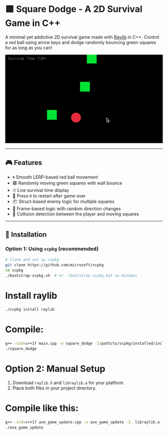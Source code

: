 # 🟩 Square Dodge - A 2D Survival Game in C++

A minimal yet addictive 2D survival game made with [Raylib](https://www.raylib.com/) in C++. Control a red ball using arrow keys and dodge randomly bouncing green squares for as long as you can!

![Game Demo](media/demo.gif) <!-- Replace with actual gif path -->

---

## 🎮 Features

- 🌀 Smooth LERP-based red ball movement
- 🟩 Randomly moving green squares with wall bounce
- ⏱ Live survival time display
- 🔁 Press `R` to restart after game over
- 📦 Struct-based enemy logic for multiple squares
- 🧠 Frame-based logic with random direction changes
- 🎯 Collision detection between the player and moving squares

---

## 🔧 Installation

### Option 1: Using `vcpkg` (recommended)

```bash
# Clone and set up vcpkg
git clone https://github.com/microsoft/vcpkg
cd vcpkg
./bootstrap-vcpkg.sh  # or .\bootstrap-vcpkg.bat on Windows
```
# Install raylib
```bash
./vcpkg install raylib
```
# Compile:
```bash
g++ -std=c++17 main.cpp -o square_dodge -I/path/to/vcpkg/installed/include -L/path/to/vcpkg/installed/lib -lraylib
./square_dodge

```

# Option 2: Manual Setup
1. Download `raylib.h` and `libraylib.a` for your platform.
2. Place both files in your project directory.

# Compile like this: 

```bash
g++ -std=c++17 axe_game_update.cpp -o axe_game_update -I. libraylib.a -lopengl32 -lgdi32 -lwinmm
./axe_game_update
```